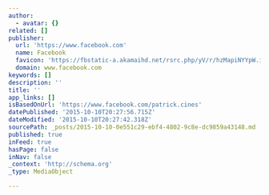 ```yaml
---
author:
  - avatar: {}
related: []
publisher:
  url: 'https://www.facebook.com'
  name: Facebook
  favicon: 'https://fbstatic-a.akamaihd.net/rsrc.php/yV/r/hzMapiNYYpW.ico'
  domain: www.facebook.com
keywords: []
description: ''
title: ''
app_links: []
isBasedOnUrl: 'https://www.facebook.com/patrick.cines'
datePublished: '2015-10-10T20:27:56.715Z'
dateModified: '2015-10-10T20:27:42.318Z'
sourcePath: _posts/2015-10-10-0e551c29-ebf4-4802-9c8e-dc9859a43148.md
published: true
inFeed: true
hasPage: false
inNav: false
_context: 'http://schema.org'
_type: MediaObject

---
```

>